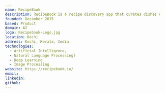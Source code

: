 ```yaml
---
name: RecipeBook
description: RecipeBook is a recipe discovery app that curates dishes of different cuisines and guides amateur chefs by listing out possible recipes that can be prepared from whatever ingredients you have in hand.
founded: December 2015
based: Product
domain: AI
logo: Recipebook-Logo.jpg
location: Kochi
address: Kochi, Kerala, India
technologies:
  - Artificial Intelligence, 
  - Natural Language Processing)
  - Deep Learning
  - Image Processing
website: https://recipebook.io/
email:  
linkedin: 
github: 
---
```

